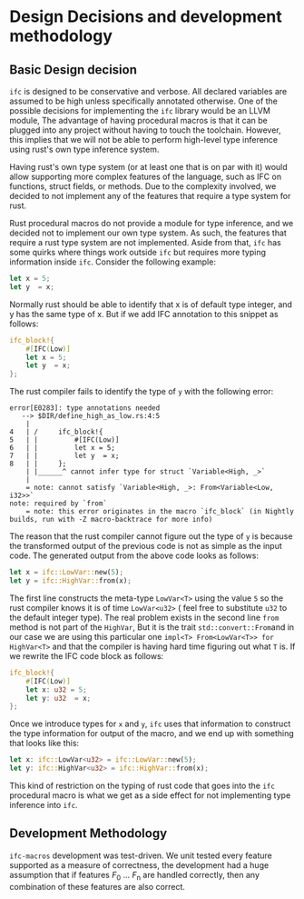 # Design Decisions and development methodology


## Basic Design decision

`ifc` is designed to be conservative and verbose. All declared variables are assumed to be high unless specifically annotated otherwise. One of the possible decisions for implementing the `ifc` library would be an LLVM module, The advantage of having procedural macros is that it can be plugged into any project without having to touch the toolchain. However, this implies that we will not be able to perform high-level type inference using rust's own type inference system.

Having rust's own type system (or at least one that is on par with it) would allow supporting more complex features of the language, such as IFC on functions, struct fields, or methods. Due to the complexity involved, we decided to not implement any of the features that require a type system for rust.

Rust procedural macros do not provide a module for type inference, and we decided not to implement our own type system. As such, the features that require a rust type system are not implemented. Aside from that, `ifc` has some quirks where things work outside `ifc` but requires more typing information inside `ifc`. Consider the following example:

```rust
let x = 5;
let y  = x;
```

Normally rust should be able to identify that x is of default type integer, and y has the same type of x. But if we add IFC annotation to this snippet as follows:

```rust
ifc_block!{
    #[IFC(Low)]
    let x = 5;
    let y  = x;
};
```

The rust compiler fails to identify the type of `y` with the following error:

```
error[E0283]: type annotations needed
   --> $DIR/define_high_as_low.rs:4:5
    |
4   | /     ifc_block!{
5   | |         #[IFC(Low)]
6   | |         let x = 5;
7   | |         let y  = x;
8   | |     };
    | |______^ cannot infer type for struct `Variable<High, _>`
    |
    = note: cannot satisfy `Variable<High, _>: From<Variable<Low, i32>>`
note: required by `from`
    = note: this error originates in the macro `ifc_block` (in Nightly builds, run with -Z macro-backtrace for more info)
```

The reason that the rust compiler cannot figure out the type of `y` is because the transformed output of the previous code is not as simple as the input code. The generated output from the above code looks as follows:


```rust
let x = ifc::LowVar::new(5);
let y = ifc::HighVar::from(x);
```
The first line constructs the meta-type `LowVar<T>` using the value `5` so the rust compiler knows it is of time `LowVar<u32>` ( feel free to substitute `u32` to the default integer type). The real problem exists in the second line `from` method is not part of the `HighVar`, But it is the trait `std::convert::From`and in our case we are using this particular one `impl<T> From<LowVar<T>> for HighVar<T>` and that the compiler is having hard time figuring out what `T` is. If we rewrite the IFC code block as follows:

```rust
ifc_block!{
    #[IFC(Low)]
    let x: u32 = 5;
    let y: u32  = x;
};
```
Once we introduce types for `x` and `y`, `ifc` uses that information to construct the type information for output of the macro, and we end up with something that looks like this:

```rust
let x: ifc::LowVar<u32> = ifc::LowVar::new(5);
let y: ifc::HighVar<u32> = ifc::HighVar::from(x);
```

This kind of restriction on the typing of rust code that goes into the `ifc` procedural macro is what we get as a side effect for not implementing type inference into `ifc`.

## Development Methodology

`ifc-macros` development was test-driven. We unit tested every feature supported as a measure of correctness, the development had a huge assumption that if features *F*<sub>0</sub> ... *F*<sub>n</sub> are handled correctly, then any combination of these features are also correct.